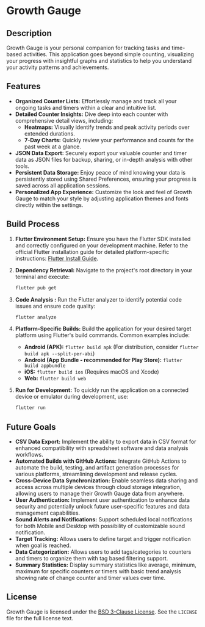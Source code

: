# Growth Gauge

## Description

Growth Gauge is your personal companion for tracking tasks and time-based activities.  This application goes beyond simple counting, visualizing your progress with insightful graphs and statistics to help you understand your activity patterns and achievements.

## Features

*   **Organized Counter Lists:**  Effortlessly manage and track all your ongoing tasks and timers within a clear and intuitive list.
*   **Detailed Counter Insights:** Dive deep into each counter with comprehensive detail views, including:
    *   **Heatmaps:**  Visually identify trends and peak activity periods over extended durations.
    *   **7-Day Charts:**  Quickly review your performance and counts for the past week at a glance.
*   **JSON Data Export:**  Securely export your valuable counter and timer data as JSON files for backup, sharing, or in-depth analysis with other tools.
*   **Persistent Data Storage:**  Enjoy peace of mind knowing your data is persistently stored using Shared Preferences, ensuring your progress is saved across all application sessions.
*   **Personalized App Experience:** Customize the look and feel of Growth Gauge to match your style by adjusting application themes and fonts directly within the settings.

## Build Process
1.  **Flutter Environment Setup:** Ensure you have the Flutter SDK installed and correctly configured on your development machine. Refer to the official Flutter installation guide for detailed platform-specific instructions: [Flutter Install Guide](https://flutter.dev/docs/get-started/install).

2.  **Dependency Retrieval:** Navigate to the project's root directory in your terminal and execute:
    ```bash
    flutter pub get
    ```

3.  **Code Analysis :**  Run the Flutter analyzer to identify potential code issues and ensure code quality:
    ```bash
    flutter analyze
    ```

4.  **Platform-Specific Builds:** Build the application for your desired target platform using Flutter's build commands. Common examples include:
    *   **Android (APK):** `flutter build apk` (For distribution, consider `flutter build apk --split-per-abi`)
    *   **Android (App Bundle - recommended for Play Store):** `flutter build appbundle`
    *   **iOS:** `flutter build ios` (Requires macOS and Xcode)
    *   **Web:** `flutter build web`

5.  **Run for Development:** To quickly run the application on a connected device or emulator during development, use:
    ```bash
    flutter run
    ```

## Future Goals

*   **CSV Data Export:** Implement the ability to export data in CSV format for enhanced compatibility with spreadsheet software and data analysis workflows.
*   **Automated Builds with GitHub Actions:** Integrate GitHub Actions to automate the build, testing, and artifact generation processes for various platforms, streamlining development and release cycles.
*   **Cross-Device Data Synchronization:** Enable seamless data sharing and access across multiple devices through cloud storage integration, allowing users to manage their Growth Gauge data from anywhere.
*   **User Authentication:** Implement user authentication to enhance data security and potentially unlock future user-specific features and data management capabilities.
*   **Sound Alerts and Notifications:** Support scheduled local notifications for both Mobile and Desktop with possibility of customizable sound notification.
*   **Target Tracking:** Allows users to define target and trigger notification when goal is reached.
*   **Data Categorization:** Allows users to add tags/categories to counters and timers to organize them with tag based filtering support.
*   **Summary Statistics:** Display summary statistics like average, minimum, maximum for specific counters or timers with basic trend analysis showing rate of change counter and timer values over time. 

## License

Growth Gauge is licensed under the [BSD 3-Clause License](LICENSE).  See the `LICENSE` file for the full license text.